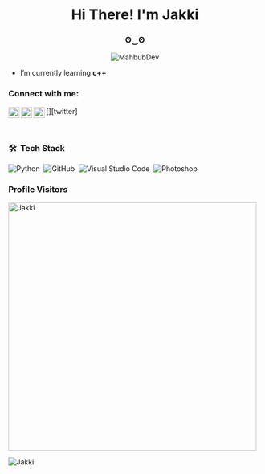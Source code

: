 <h1 align="center">Hi There! I'm Jakki</h1>
<h3 align="center">ʘ‿ʘ
</h3>
<p align="center"> <img src="dev-working.gif" alt="MahbubDev"/> </p>

- I’m currently learning **c++**

### Connect with me:

[<img align="left" alt="Jakki | YouTube" width="22px" src="https://cdn.jsdelivr.net/npm/simple-icons@v3/icons/youtube.svg" />][youtube]
[<img align="left" alt="jakkiofficial | Twitter" width="22px" src="https://cdn.jsdelivr.net/npm/simple-icons@v3/icons/twitter.svg" />][twitter]
[<img align="left" alt="its_jakkii | Instagram" width="22px" src="https://cdn.jsdelivr.net/npm/simple-icons@v3/icons/instagram.svg" />][instagram]

<br />

### 🛠 &nbsp;Tech Stack

![Python](https://img.shields.io/badge/-Python-05122A?style=flat&logo=python)&nbsp;
![GitHub](https://img.shields.io/badge/-GitHub-05122A?style=flat&logo=github)&nbsp;
![Visual Studio Code](https://img.shields.io/badge/-Visual%20Studio%20Code-05122A?style=flat&logo=visual-studio-code&logoColor=007ACC)&nbsp;
![Photoshop](https://img.shields.io/badge/-Photoshop-05122A?style=flat&logo=adobe-photoshop)&nbsp;
<br />
### Profile Visitors 

<p><img width="494" align="center" src="https://github-readme-stats.vercel.app/api/top-langs?username=ItsJakki&show_icons=true&locale=en&layout=compact" alt="Jakki" /></p>

<p><img align="center" src="https://github-readme-stats.vercel.app/api?username=ItsJakki&show_icons=true&locale=en" alt="Jakki" /></p>



[youtube]: https://youtube.com/@jakki_
[instagram]: https://instagram.com/hrasovecj
